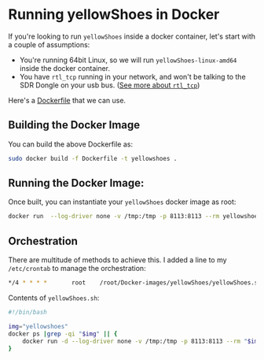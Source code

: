 # Running yellowShoes in Docker

If you're looking to run `yellowShoes` inside a docker container, let's start with a couple of assumptions:

* You're running 64bit Linux, so we will run `yellowShoes-linux-amd64` inside the docker container.
* You have `rtl_tcp` running in your network, and won't be talking to the SDR Dongle on your usb bus. ([See more about `rtl_tcp`](https://github.com/evuraan/yellowShoes#optional-rtl_tcp))

Here's a [Dockerfile](./Dockerfile) that we can use. 

## Building the Docker Image

You can build the above Dockerfile as: 
```bash
sudo docker build -f Dockerfile -t yellowshoes .
```

## Running the Docker Image:
Once built, you can instantiate your `yellowShoes` docker image as root:
```bash
docker run  --log-driver none -v /tmp:/tmp -p 8113:8113 --rm yellowshoes
```
## Orchestration
There are multitude of methods to achieve this. I added a line to my `/etc/crontab` to manage the orchestration:
```bash
*/4 * * * *       root    /root/Docker-images/yellowShoes/yellowShoes.sh 1>/dev/null 2>/dev/null
```
Contents of `yellowShoes.sh`:
```bash
#!/bin/bash 

img="yellowshoes"
docker ps |grep -qi "$img" || {
	docker run -d --log-driver none -v /tmp:/tmp -p 8113:8113 --rm "$img" 1>/dev/null 2>/dev/null 
}

```

